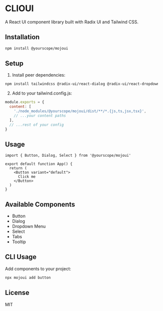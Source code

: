 # CLIOUI

A React UI component library built with Radix UI and Tailwind CSS.

## Installation

```bash
npm install @yourscope/mojoui
```

## Setup

1. Install peer dependencies:
```bash
npm install tailwindcss @radix-ui/react-dialog @radix-ui/react-dropdown-menu @radix-ui/react-select @radix-ui/react-tabs @radix-ui/react-tooltip
```

2. Add to your tailwind.config.js:
```js
module.exports = {
  content: [
    './node_modules/@yourscope/mojoui/dist/**/*.{js,ts,jsx,tsx}',
    // ...your content paths
  ],
  // ...rest of your config
}
```

## Usage

```tsx
import { Button, Dialog, Select } from '@yourscope/mojoui'

export default function App() {
  return (
    <Button variant="default">
      Click me
    </Button>
  )
}
```

## Available Components

- Button
- Dialog
- Dropdown Menu
- Select
- Tabs
- Tooltip

## CLI Usage

Add components to your project:

```bash
npx mojoui add button
```

## License

MIT

